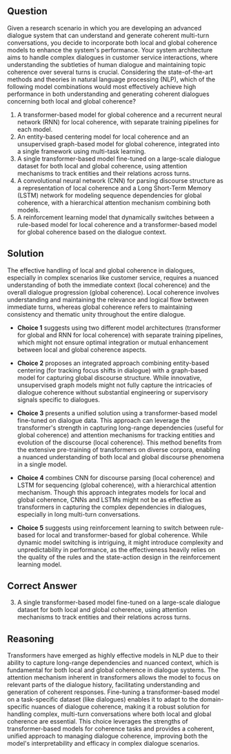 ## Question
Given a research scenario in which you are developing an advanced dialogue system that can understand and generate coherent multi-turn conversations, you decide to incorporate both local and global coherence models to enhance the system's performance. Your system architecture aims to handle complex dialogues in customer service interactions, where understanding the subtleties of human dialogue and maintaining topic coherence over several turns is crucial. Considering the state-of-the-art methods and theories in natural language processing (NLP), which of the following model combinations would most effectively achieve high performance in both understanding and generating coherent dialogues concerning both local and global coherence? 

1. A transformer-based model for global coherence and a recurrent neural network (RNN) for local coherence, with separate training pipelines for each model.
2. An entity-based centering model for local coherence and an unsupervised graph-based model for global coherence, integrated into a single framework using multi-task learning.
3. A single transformer-based model fine-tuned on a large-scale dialogue dataset for both local and global coherence, using attention mechanisms to track entities and their relations across turns.
4. A convolutional neural network (CNN) for parsing discourse structure as a representation of local coherence and a Long Short-Term Memory (LSTM) network for modeling sequence dependencies for global coherence, with a hierarchical attention mechanism combining both models.
5. A reinforcement learning model that dynamically switches between a rule-based model for local coherence and a transformer-based model for global coherence based on the dialogue context.

## Solution
The effective handling of local and global coherence in dialogues, especially in complex scenarios like customer service, requires a nuanced understanding of both the immediate context (local coherence) and the overall dialogue progression (global coherence). Local coherence involves understanding and maintaining the relevance and logical flow between immediate turns, whereas global coherence refers to maintaining consistency and thematic unity throughout the entire dialogue.

- **Choice 1** suggests using two different model architectures (transformer for global and RNN for local coherence) with separate training pipelines, which might not ensure optimal integration or mutual enhancement between local and global coherence aspects.

- **Choice 2** proposes an integrated approach combining entity-based centering (for tracking focus shifts in dialogue) with a graph-based model for capturing global discourse structure. While innovative, unsupervised graph models might not fully capture the intricacies of dialogue coherence without substantial engineering or supervisory signals specific to dialogues.

- **Choice 3** presents a unified solution using a transformer-based model fine-tuned on dialogue data. This approach can leverage the transformer's strength in capturing long-range dependencies (useful for global coherence) and attention mechanisms for tracking entities and evolution of the discourse (local coherence). This method benefits from the extensive pre-training of transformers on diverse corpora, enabling a nuanced understanding of both local and global discourse phenomena in a single model.

- **Choice 4** combines CNN for discourse parsing (local coherence) and LSTM for sequencing (global coherence), with a hierarchical attention mechanism. Though this approach integrates models for local and global coherence, CNNs and LSTMs might not be as effective as transformers in capturing the complex dependencies in dialogues, especially in long multi-turn conversations.

- **Choice 5** suggests using reinforcement learning to switch between rule-based for local and transformer-based for global coherence. While dynamic model switching is intriguing, it might introduce complexity and unpredictability in performance, as the effectiveness heavily relies on the quality of the rules and the state-action design in the reinforcement learning model.

## Correct Answer
3. A single transformer-based model fine-tuned on a large-scale dialogue dataset for both local and global coherence, using attention mechanisms to track entities and their relations across turns.

## Reasoning
Transformers have emerged as highly effective models in NLP due to their ability to capture long-range dependencies and nuanced context, which is fundamental for both local and global coherence in dialogue systems. The attention mechanism inherent in transformers allows the model to focus on relevant parts of the dialogue history, facilitating understanding and generation of coherent responses. Fine-tuning a transformer-based model on a task-specific dataset (like dialogues) enables it to adapt to the domain-specific nuances of dialogue coherence, making it a robust solution for handling complex, multi-turn conversations where both local and global coherence are essential. This choice leverages the strengths of transformer-based models for coherence tasks and provides a coherent, unified approach to managing dialogue coherence, improving both the model's interpretability and efficacy in complex dialogue scenarios.